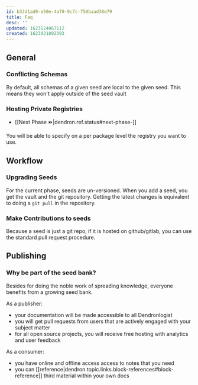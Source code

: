 ```yaml
---
id: b33d1ad0-e50e-4af0-9c7c-758baad38e79
title: Faq
desc: ''
updated: 1623124067112
created: 1623021892393
---
```


## General

### Conflicting Schemas

By default, all schemas of a given seed are local to the given seed. This means they won't apply outside of the seed vault

### Hosting Private Registries
- [[Next Phase ⏩|dendron.ref.status#next-phase-]]

You will be able to specify on a per package level the registry you want to use. 

## Workflow

### Upgrading Seeds

For the current phase, seeds are un-versioned. When you add a seed, you get the vault and the git repository. Getting the latest changes is equivalent to doing a `git pull` in the repository. 

### Make Contributions to seeds

Because a seed is just a git repo, if it is hosted on github/gitlab, you can use the standard pull request procedure.

## Publishing

### Why be part of the seed bank?

Besides for doing the noble work of spreading knowledge, everyone benefits from a growing seed bank. 

As a publisher:
- your documentation will be made accessible to all Dendronlogist
- you will get pull requests from users that are actively engaged with your subject matter
- for all open source projects, you will receive free hosting with analytics and user feedback

As a consumer:
- you have online and offline access access to notes that you need
- you can [[reference|dendron.topic.links.block-references#block-reference]] third material within your own docs

